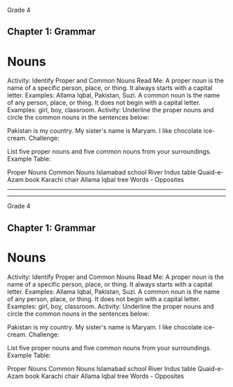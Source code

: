 
Grade 4
## Chapter 1: Grammar
# Nouns
Activity: Identify Proper and Common Nouns
Read Me:
A proper noun is the name of a specific person, place, or thing. It always starts with a capital letter.
Examples: Allama Iqbal, Pakistan, Suzi.
A common noun is the name of any person, place, or thing. It does not begin with a capital letter.
Examples: girl, boy, classroom.
Activity:
Underline the proper nouns and circle the common nouns in the sentences below:

Pakistan is my country.
My sister's name is Maryam.
I like chocolate ice-cream.
Challenge:

List five proper nouns and five common nouns from your surroundings.
Example Table:

Proper Nouns	Common Nouns
Islamabad	school
River Indus	table
Quaid-e-Azam	book
Karachi	chair
Allama Iqbal	tree
Words - Opposites


---

---


Grade 4
## Chapter 1: Grammar
# Nouns
Activity: Identify Proper and Common Nouns
Read Me:
A proper noun is the name of a specific person, place, or thing. It always starts with a capital letter.
Examples: Allama Iqbal, Pakistan, Suzi.
A common noun is the name of any person, place, or thing. It does not begin with a capital letter.
Examples: girl, boy, classroom.
Activity:
Underline the proper nouns and circle the common nouns in the sentences below:

Pakistan is my country.
My sister's name is Maryam.
I like chocolate ice-cream.
Challenge:

List five proper nouns and five common nouns from your surroundings.
Example Table:

Proper Nouns	Common Nouns
Islamabad	school
River Indus	table
Quaid-e-Azam	book
Karachi	chair
Allama Iqbal	tree
Words - Opposites

